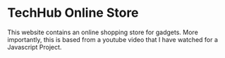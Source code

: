 # TechHub Online Store
This website contains an online shopping store for gadgets. More importantly, this is based from a youtube video that I have
watched for a Javascript Project.